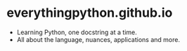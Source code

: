 # everythingpython.github.io

- Learning Python, one docstring at a time.
- All about the language, nuances, applications and more. 
